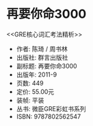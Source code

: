 再要你命3000
===

<<GRE核心词汇考法精析>>

- 作者: 陈琦 / 周书林 
- 出版社: 群言出版社
- 副标题: 再要你命3000
- 出版年: 2011-9
- 页数: 449
- 定价: 55.00元
- 装帧: 平装
- 丛书: 微臣GRE彩虹书系列
- ISBN: 9787802562547